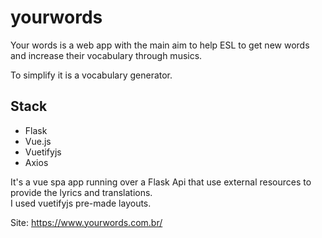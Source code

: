 # yourwords 

Your words is a web app with the main aim to help ESL to get new words and increase their vocabulary through musics.

To simplify it is a vocabulary generator.

## Stack
* Flask 
* Vue.js
* Vuetifyjs 
* Axios

It's a vue spa app running over a Flask Api that use external resources to provide the lyrics and translations.\
I used vuetifyjs pre-made layouts.

Site: https://www.yourwords.com.br/ 